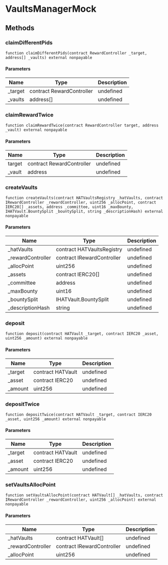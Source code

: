 # VaultsManagerMock









## Methods

### claimDifferentPids

```solidity
function claimDifferentPids(contract RewardController _target, address[] _vaults) external nonpayable
```





#### Parameters

| Name | Type | Description |
|---|---|---|
| _target | contract RewardController | undefined |
| _vaults | address[] | undefined |

### claimRewardTwice

```solidity
function claimRewardTwice(contract RewardController target, address _vault) external nonpayable
```





#### Parameters

| Name | Type | Description |
|---|---|---|
| target | contract RewardController | undefined |
| _vault | address | undefined |

### createVaults

```solidity
function createVaults(contract HATVaultsRegistry _hatVaults, contract IRewardController _rewardController, uint256 _allocPoint, contract IERC20[] _assets, address _committee, uint16 _maxBounty, IHATVault.BountySplit _bountySplit, string _descriptionHash) external nonpayable
```





#### Parameters

| Name | Type | Description |
|---|---|---|
| _hatVaults | contract HATVaultsRegistry | undefined |
| _rewardController | contract IRewardController | undefined |
| _allocPoint | uint256 | undefined |
| _assets | contract IERC20[] | undefined |
| _committee | address | undefined |
| _maxBounty | uint16 | undefined |
| _bountySplit | IHATVault.BountySplit | undefined |
| _descriptionHash | string | undefined |

### deposit

```solidity
function deposit(contract HATVault _target, contract IERC20 _asset, uint256 _amount) external nonpayable
```





#### Parameters

| Name | Type | Description |
|---|---|---|
| _target | contract HATVault | undefined |
| _asset | contract IERC20 | undefined |
| _amount | uint256 | undefined |

### depositTwice

```solidity
function depositTwice(contract HATVault _target, contract IERC20 _asset, uint256 _amount) external nonpayable
```





#### Parameters

| Name | Type | Description |
|---|---|---|
| _target | contract HATVault | undefined |
| _asset | contract IERC20 | undefined |
| _amount | uint256 | undefined |

### setVaultsAllocPoint

```solidity
function setVaultsAllocPoint(contract HATVault[] _hatVaults, contract IRewardController _rewardController, uint256 _allocPoint) external nonpayable
```





#### Parameters

| Name | Type | Description |
|---|---|---|
| _hatVaults | contract HATVault[] | undefined |
| _rewardController | contract IRewardController | undefined |
| _allocPoint | uint256 | undefined |




